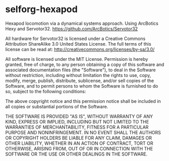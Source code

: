 # selforg-hexapod
Hexapod locomotion via a dynamical systems approach. Using ArcBotics Hexy and Servotor32.
https://github.com/ArcBotics/Servotor32


All hardware for Servotor32 is licensed under a Creative Commons Attribution ShareAlike 3.0 United States License.
The full terms of this license can be read at:
http://creativecommons.org/licenses/by-sa/3.0/

All software is licensed under the MIT License.
Permission is hereby granted, free of charge, to any person obtaining a copy of this software and associated documentation files (the "Software"), to deal in the Software without restriction, including without limitation the rights to use, copy, modify, merge, publish, distribute, sublicense, and/or sell copies of the Software, and to permit persons to whom the Software is furnished to do so, subject to the following conditions:

The above copyright notice and this permission notice shall be included in all copies or substantial portions of the Software.

THE SOFTWARE IS PROVIDED "AS IS", WITHOUT WARRANTY OF ANY KIND, EXPRESS OR IMPLIED, INCLUDING BUT NOT LIMITED TO THE WARRANTIES OF MERCHANTABILITY, FITNESS FOR A PARTICULAR PURPOSE AND NONINFRINGEMENT. IN NO EVENT SHALL THE AUTHORS OR COPYRIGHT HOLDERS BE LIABLE FOR ANY CLAIM, DAMAGES OR OTHER LIABILITY, WHETHER IN AN ACTION OF CONTRACT, TORT OR OTHERWISE, ARISING FROM, OUT OF OR IN CONNECTION WITH THE SOFTWARE OR THE USE OR OTHER DEALINGS IN THE SOFTWARE.
